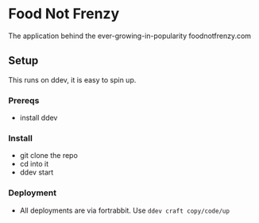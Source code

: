 # Food Not Frenzy

The application behind the ever-growing-in-popularity foodnotfrenzy.com

## Setup

This runs on ddev, it is easy to spin up. 

### Prereqs

* install ddev

### Install

* git clone the repo
* cd into it
* ddev start

### Deployment

* All deployments are via fortrabbit. Use `ddev craft copy/code/up` 
